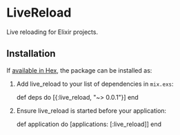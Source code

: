 # LiveReload

Live reloading for Elixir projects.

## Installation

If [available in Hex](https://hex.pm/docs/publish), the package can be installed as:

  1. Add live_reload to your list of dependencies in `mix.exs`:

        def deps do
          [{:live_reload, "~> 0.0.1"}]
        end

  2. Ensure live_reload is started before your application:

        def application do
          [applications: [:live_reload]]
        end

